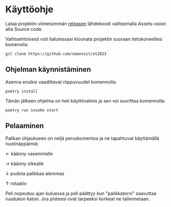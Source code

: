 # Käyttöohje

Lataa projektin viimeisimmän [releasen](https://github.com/smannist/ot2023/releases/tag/viikko6) lähdekoodi valitsemalla Assets-osion alta Source code.

Vaihtoehtoisesti voit halutessasi kloonata projektin suoraan tietokoneellesi komenolla:

```
git clone https://github.com/smannist/ot2023
```

## Ohjelman käynnistäminen

Asenna ensiksi vaadittavat riippuvuudet komennolla:

```
poetry install
```

Tämän jälkeen ohjelma on heti käyttövalmis ja sen voi suorittaa komennolla:

```
poetry run invoke start
```

## Pelaaminen

Palikan ohjaukseen on neljä peruskomentoa ja ne tapahtuvat käyttämällä nuolinäppäimiä:

← käänny vasemmalle

→ käänny oikealle

↓ pudota palikkaa alemmas

↑ rotaatio

Peli nopeutuu ajan kuluessa ja peli päättyy kun "palikkatorni" saavuttaa ruudukon katon. Jos pisteesi ovat tarpeeksi korkeat ne tallennetaan.
